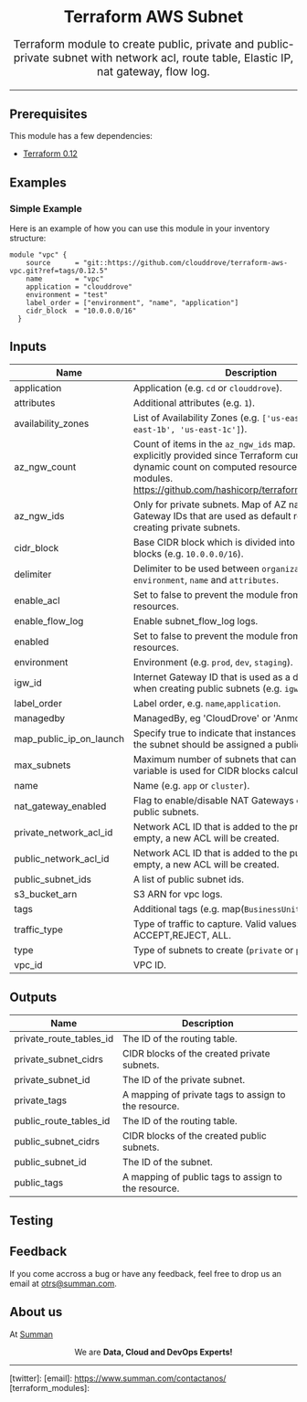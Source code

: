 <h1 align="center">
    Terraform AWS Subnet
</h1>

<p align="center" style="font-size: 1.2rem;"> 
    Terraform module to create public, private and public-private subnet with network acl, route table, Elastic IP, nat gateway, flow log.
     </p>

<hr>

## Prerequisites

This module has a few dependencies: 

- [Terraform 0.12](https://learn.hashicorp.com/terraform/getting-started/install.html)


## Examples

### Simple Example
Here is an example of how you can use this module in your inventory structure:
  ```hcl
  module "vpc" {
      source      = "git::https://github.com/clouddrove/terraform-aws-vpc.git?ref=tags/0.12.5"
      name        = "vpc"
      application = "clouddrove"
      environment = "test"
      label_order = ["environment", "name", "application"]
      cidr_block  = "10.0.0.0/16"
    }
  ```


## Inputs

| Name | Description | Type | Default | Required |
|------|-------------|:----:|:-----:|:-----:|
| application | Application (e.g. `cd` or `clouddrove`). | string | `` | no |
| attributes | Additional attributes (e.g. `1`). | list | `<list>` | no |
| availability_zones | List of Availability Zones (e.g. `['us-east-1a', 'us-east-1b', 'us-east-1c']`). | list(string) | `<list>` | no |
| az_ngw_count | Count of items in the `az_ngw_ids` map. Needs to be explicitly provided since Terraform currently can't use dynamic count on computed resources from different modules. https://github.com/hashicorp/terraform/issues/10857. | number | `0` | no |
| az_ngw_ids | Only for private subnets. Map of AZ names to NAT Gateway IDs that are used as default routes when creating private subnets. | map(string) | `<map>` | no |
| cidr_block | Base CIDR block which is divided into subnet CIDR blocks (e.g. `10.0.0.0/16`). | string | - | yes |
| delimiter | Delimiter to be used between `organization`, `environment`, `name` and `attributes`. | string | `-` | no |
| enable_acl | Set to false to prevent the module from creating any resources. | bool | `true` | no |
| enable_flow_log | Enable subnet_flow_log logs. | bool | `false` | no |
| enabled | Set to false to prevent the module from creating any resources. | bool | `true` | no |
| environment | Environment (e.g. `prod`, `dev`, `staging`). | string | `` | no |
| igw_id | Internet Gateway ID that is used as a default route when creating public subnets (e.g. `igw-9c26a123`). | string | `` | no |
| label_order | Label order, e.g. `name`,`application`. | list | `<list>` | no |
| managedby | ManagedBy, eg 'CloudDrove' or 'AnmolNagpal'. | string | `anmol@clouddrove.com` | no |
| map_public_ip_on_launch | Specify true to indicate that instances launched into the subnet should be assigned a public IP address. | bool | `true` | no |
| max_subnets | Maximum number of subnets that can be created. The variable is used for CIDR blocks calculation. | number | `6` | no |
| name | Name  (e.g. `app` or `cluster`). | string | `` | no |
| nat_gateway_enabled | Flag to enable/disable NAT Gateways creation in public subnets. | bool | `false` | no |
| private_network_acl_id | Network ACL ID that is added to the private subnets. If empty, a new ACL will be created. | string | `` | no |
| public_network_acl_id | Network ACL ID that is added to the public subnets. If empty, a new ACL will be created. | string | `` | no |
| public_subnet_ids | A list of public subnet ids. | list(string) | `<list>` | no |
| s3_bucket_arn | S3 ARN for vpc logs. | string | `` | no |
| tags | Additional tags (e.g. map(`BusinessUnit`,`XYZ`). | map | `<map>` | no |
| traffic_type | Type of traffic to capture. Valid values: ACCEPT,REJECT, ALL. | string | `ALL` | no |
| type | Type of subnets to create (`private` or `public`). | string | `` | no |
| vpc_id | VPC ID. | string | - | yes |

## Outputs

| Name | Description |
|------|-------------|
| private_route_tables_id | The ID of the routing table. |
| private_subnet_cidrs | CIDR blocks of the created private subnets. |
| private_subnet_id | The ID of the private subnet. |
| private_tags | A mapping of private tags to assign to the resource. |
| public_route_tables_id | The ID of the routing table. |
| public_subnet_cidrs | CIDR blocks of the created public subnets. |
| public_subnet_id | The ID of the subnet. |
| public_tags | A mapping of public tags to assign to the resource. |




## Testing


## Feedback 
If you come accross a bug or have any feedback, feel free to drop us an email at [otrs@summan.com](mailto:otrs@summan.com).

## About us

At [Summan][website]

<p align="center">We are <b> Data, Cloud and DevOps Experts!</b></p>
<hr />

  [website]: https://www.summan.com/
  [github]: 
  [linkedin]: 
  [twitter]: 
  [email]: https://www.summan.com/contactanos/
  [terraform_modules]: 
